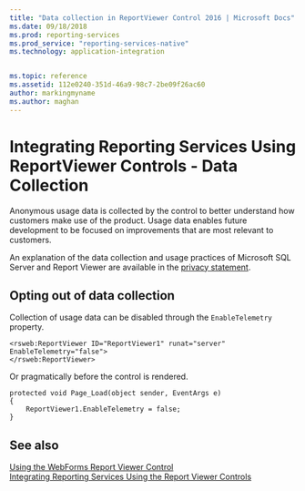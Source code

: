 ```yaml
---
title: "Data collection in ReportViewer Control 2016 | Microsoft Docs"
ms.date: 09/18/2018
ms.prod: reporting-services
ms.prod_service: "reporting-services-native"
ms.technology: application-integration


ms.topic: reference
ms.assetid: 112e0240-351d-46a9-98c7-2be09f26ac60
author: markingmyname
ms.author: maghan
---
```

# Integrating Reporting Services Using ReportViewer Controls - Data Collection

Anonymous usage data is collected by the control to better understand how customers make use of the product. Usage data enables future development to be focused on improvements that are most relevant to customers.

An explanation of the data collection and usage practices of Microsoft SQL Server and Report Viewer are available in the [privacy statement]((http://go.microsoft.com/fwlink/?LinkID=868444)).

## Opting out of data collection

Collection of usage data can be disabled through the ```EnableTelemetry``` property.

```
<rsweb:ReportViewer ID="ReportViewer1" runat="server" EnableTelemetry="false">
</rsweb:ReportViewer>
```

Or pragmatically before the control is rendered.
    
```
protected void Page_Load(object sender, EventArgs e)
{
    ReportViewer1.EnableTelemetry = false;
}
```
## See also

[Using the WebForms Report Viewer Control](../../reporting-services/application-integration/using-the-webforms-reportviewer-control.md)  
[Integrating Reporting Services Using the Report Viewer Controls](../../reporting-services/application-integration/integrating-reporting-services-using-reportviewer-controls.md) 



